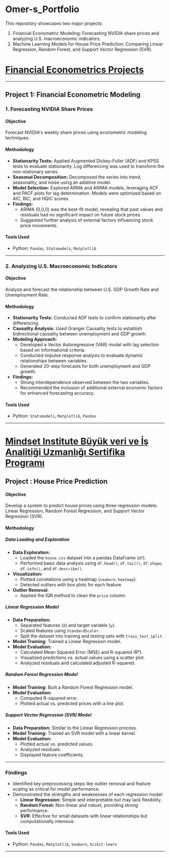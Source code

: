 # Omer-s_Portfolio

This repository showcases two major projects:  
1. Financial Econometric Modeling: Forecasting NVIDIA share prices and analyzing U.S. macroeconomic indicators.  
2. Machine Learning Models for House Price Prediction: Comparing Linear Regression, Random Forest, and Support Vector Regression (SVR).

# [Financial Econometrics Projects](https://github.com/0merk/Financial_Econometrics)

---

## **Project 1: Financial Econometric Modeling**

### **1. Forecasting NVIDIA Share Prices**

#### Objective
Forecast NVIDIA's weekly share prices using econometric modeling techniques.

#### Methodology
- **Stationarity Tests:** Applied Augmented Dickey-Fuller (ADF) and KPSS tests to evaluate stationarity. Log differencing was used to transform the non-stationary series.
- **Seasonal Decomposition:** Decomposed the series into trend, seasonality, and noise using an additive model.
- **Model Selection:** Explored ARMA and ARIMA models, leveraging ACF and PACF plots for lag determination. Models were optimized based on AIC, BIC, and HQIC scores.
- **Findings:**
  - ARIMA (0,0,0) was the best-fit model, revealing that past values and residuals had no significant impact on future stock prices.
  - Suggested further analysis of external factors influencing stock price movements.

#### Tools Used
- Python: `Pandas`, `Statsmodels`, `Matplotlib`

---

### **2. Analyzing U.S. Macroeconomic Indicators**

#### Objective
Analyze and forecast the relationship between U.S. GDP Growth Rate and Unemployment Rate.

#### Methodology
- **Stationarity Tests:** Conducted ADF tests to confirm stationarity after differencing.
- **Causality Analysis:** Used Granger Causality tests to establish bidirectional causality between unemployment and GDP growth.
- **Modeling Approach:**
  - Developed a Vector Autoregressive (VAR) model with lag selection based on informational criteria.
  - Conducted impulse response analysis to evaluate dynamic relationships between variables.
  - Generated 20-step forecasts for both unemployment and GDP growth.
- **Findings:**
  - Strong interdependence observed between the two variables.
  - Recommended the inclusion of additional external economic factors for enhanced forecasting accuracy.

#### Tools Used
- Python: `Statsmodels`, `Matplotlib`, `Pandas`

---

# [Mindset Institute Büyük veri ve İş Analitiği Uzmanlığı Sertifika Programı](https://github.com/0merk/mindset_big_data)

## **Project : House Price Prediction**

#### Objective
Develop a system to predict house prices using three regression models: Linear Regression, Random Forest Regression, and Support Vector Regression (SVR).

#### Methodology

##### Data Loading and Exploration
- **Data Exploration:**
  - Loaded the `house.csv` dataset into a pandas DataFrame (`df`).
  - Performed basic data analysis using `df.head()`, `df.tail()`, `df.shape`, `df.info()`, and `df.describe()`.
- **Visualization:**
  - Plotted correlations using a heatmap (`seaborn.heatmap`).
  - Detected outliers with box plots for each feature.
- **Outlier Removal:** 
  - Applied the IQR method to clean the `price` column.

##### Linear Regression Model
- **Data Preparation:**
  - Separated features (`X`) and target variable (`y`).
  - Scaled features using `StandardScaler`.
  - Split the dataset into training and testing sets with `train_test_split`.
- **Model Training:** Trained a Linear Regression model.
- **Model Evaluation:**
  - Calculated Mean Squared Error (MSE) and R-squared (R²).
  - Visualized predictions vs. actual values using a scatter plot.
  - Analyzed residuals and calculated adjusted R-squared.

##### Random Forest Regression Model
- **Model Training:** Built a Random Forest Regression model.  
- **Model Evaluation:**  
  - Computed R-squared error.
  - Plotted actual vs. predicted prices with a line plot.

##### Support Vector Regression (SVR) Model
- **Data Preparation:** Similar to the Linear Regression process.
- **Model Training:** Trained an SVR model with a linear kernel.
- **Model Evaluation:**  
  - Plotted actual vs. predicted values.  
  - Analyzed residuals.  
  - Displayed feature coefficients.

---

### **Findings**
- Identified key preprocessing steps like outlier removal and feature scaling as critical for model performance.  
- Demonstrated the strengths and weaknesses of each regression model:
  - **Linear Regression:** Simple and interpretable but may lack flexibility.  
  - **Random Forest:** Non-linear and robust, providing strong performance.  
  - **SVR:** Effective for small datasets with linear relationships but computationally intensive.

#### Tools Used
- Python: `Pandas`, `Matplotlib`, `Seaborn`, `Scikit-learn`

---
